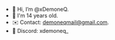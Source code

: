 - 👋 Hi, I’m @xDemoneQ.
- 🎂 I'm 14 years old.
- ✉️ Contact: demoneqmail@gmail.com.
- 🐘 Discord: xdemoneq_
